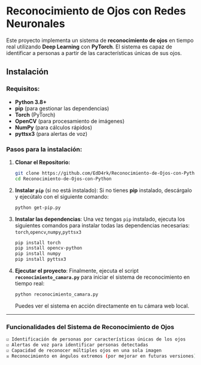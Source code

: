 # Reconocimiento de Ojos con Redes Neuronales

Este proyecto implementa un sistema de **reconocimiento de ojos** en tiempo real utilizando **Deep Learning** con **PyTorch**. El sistema es capaz de identificar a personas a partir de las características únicas de sus ojos.

## Instalación

### Requisitos:

* **Python 3.8+**
* **pip** (para gestionar las dependencias)
* **Torch** (PyTorch)
* **OpenCV** (para procesamiento de imágenes)
* **NumPy** (para cálculos rápidos)
* **pyttsx3** (para alertas de voz)

### Pasos para la instalación:

1. **Clonar el Repositorio:**
    ```bash
    git clone https://github.com/EdD4rk/Reconocimiento-de-Ojos-con-Python.git
    cd Reconocimiento-de-Ojos-con-Python
    ```

2. **Instalar `pip`** (si no está instalado):
    Si no tienes **pip** instalado, descárgalo y ejecútalo con el siguiente comando:
    ```bash
    python get-pip.py
    ```

3. **Instalar las dependencias**:
    Una vez tengas `pip` instalado, ejecuta los siguientes comandos para instalar todas las dependencias necesarias: `torch`,`opencv`,`numpy`,`pyttsx3`
    ```bash
    pip install torch
    pip install opencv-python
    pip install numpy
    pip install pyttsx3
    ```

4. **Ejecutar el proyecto**:
    Finalmente, ejecuta el script **`reconocimiento_camara.py`** para iniciar el sistema de reconocimiento en tiempo real:
    ```bash
    python reconocimiento_camara.py
    ```

    Puedes ver el sistema en acción directamente en tu cámara web local.

---

### Funcionalidades del Sistema de Reconocimiento de Ojos

```bash
☑ Identificación de personas por características únicas de los ojos  
☑ Alertas de voz para identificar personas detectadas  
☑ Capacidad de reconocer múltiples ojos en una sola imagen  
☒ Reconocimiento en ángulos extremos (por mejorar en futuras versiones)
